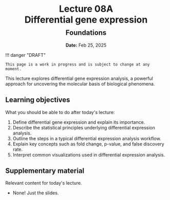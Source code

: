 <h1 style="margin-bottom: 0.4em; text-align: center;">
    <b>Lecture 08A</b><br>
    Differential gene expression
</h1>
<h2 style="margin-top: 0.0em; text-align: center;">
    Foundations
</h2>
<p style="text-align: center;">
    <b>Date:</b> Feb 25, 2025
</p>


!!! danger "DRAFT"

    This page is a work in progress and is subject to change at any moment.

This lecture explores differential gene expression analysis, a powerful approach for uncovering the molecular basis of biological phenomena.

## Learning objectives

What you should be able to do after today's lecture:

1.  Define differential gene expression and explain its importance.
2.  Describe the statistical principles underlying differential expression analysis.
3.  Outline the steps in a typical differential expression analysis workflow.
4.  Explain key concepts such as fold change, p-value, and false discovery rate.
5.  Interpret common visualizations used in differential expression analysis.

## Supplementary material

Relevant content for today's lecture.

-   None! Just the slides.

<!-- ## Presentation

-   **View:** [slides.com/aalexmmaldonado/biosc1540-l10](https://slides.com/aalexmmaldonado/biosc1540-l10)
-   **Live link:** [slides.com/d/uhBDP3A/live](https://slides.com/d/uhBDP3A/live)
-   **Download:** [biosc1540-l10.pdf](/lectures/10/biosc1540-l10.pdf)

<iframe src="https://slides.com/aalexmmaldonado/biosc1540-l10/embed?byline=hidden&share=hidden" width="100%" height="600" title="BIOSC 1540: Lecture 10" scrolling="no" frameborder="0" webkitallowfullscreen mozallowfullscreen allowfullscreen></iframe> -->
